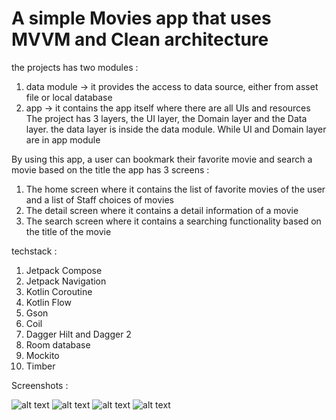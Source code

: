﻿# A simple Movies app that uses MVVM and Clean architecture
the projects has two modules :
1. data module -> it provides the access to data source, either from asset file or local database
2. app -> it contains the app itself where there are all UIs and resources
The project has 3 layers, the UI layer, the Domain layer and the Data layer.
the data layer is inside the data module. While UI and Domain layer are in app module

By using this app, a user can bookmark their favorite movie and search a movie based on the title
the app has 3 screens :
1. The home screen where it contains the list of favorite movies of the user and a list of
Staff choices of movies
2. The detail screen where it contains a detail information of a movie
3. The search screen where it contains a searching functionality based on the title of the movie


techstack : 
1. Jetpack Compose
2. Jetpack Navigation
3. Kotlin Coroutine
4. Kotlin Flow
5. Gson
6. Coil
7. Dagger Hilt and Dagger 2
8. Room database
9. Mockito
10. Timber

Screenshots : 

![alt text](https://github.com/raka-bakar/StarWarsWiki/blob/main/Screenshot_sw1.png)
![alt text](https://github.com/raka-bakar/StarWarsWiki/blob/main/Screenshot_sw2.png)
![alt text](https://github.com/raka-bakar/StarWarsWiki/blob/main/Screenshot_sw3.png)
![alt text](https://github.com/raka-bakar/StarWarsWiki/blob/main/Screenshot_sw4.png)
